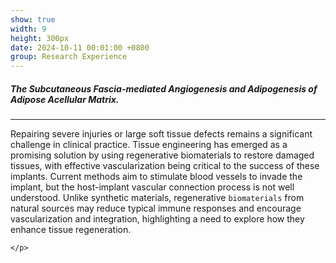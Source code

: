 ```yaml
---
show: true
width: 9
height: 300px
date: 2024-10-11 00:01:00 +0800
group: Research Experience
---
```


<div class="p-4">
    <h5>The Subcutaneous Fascia-mediated Angiogenesis and Adipogenesis of Adipose Acellular Matrix.</h5>
    <hr />
    <p>
        Repairing severe injuries or large soft tissue defects remains a significant challenge in clinical practice. Tissue engineering has emerged as a promising solution by using regenerative biomaterials to restore damaged tissues, with effective vascularization being critical to the success of these implants. Current methods aim to stimulate blood vessels to invade the implant, but the host-implant vascular connection process is not well understood. Unlike synthetic materials, regenerative <code>biomaterials</code> from natural sources may reduce typical immune responses and encourage vascularization and integration, highlighting a need to explore how they enhance tissue regeneration.
    </p>
    <p>
        
    </p>
</div>
